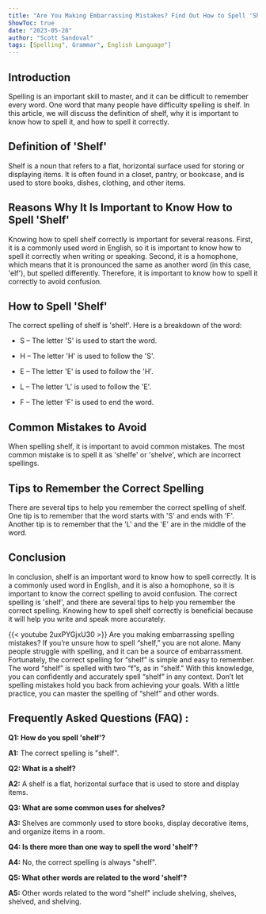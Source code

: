 ```yaml
---
title: "Are You Making Embarrassing Mistakes? Find Out How to Spell 'Shelf' Now!"
ShowToc: true 
date: "2023-05-28"
author: "Scott Sandoval" 
tags: [Spelling", Grammar", English Language"]
---
```

## Introduction

Spelling is an important skill to master, and it can be difficult to remember every word. One word that many people have difficulty spelling is shelf. In this article, we will discuss the definition of shelf, why it is important to know how to spell it, and how to spell it correctly.

## Definition of 'Shelf'

Shelf is a noun that refers to a flat, horizontal surface used for storing or displaying items. It is often found in a closet, pantry, or bookcase, and is used to store books, dishes, clothing, and other items.

## Reasons Why It Is Important to Know How to Spell 'Shelf'

Knowing how to spell shelf correctly is important for several reasons. First, it is a commonly used word in English, so it is important to know how to spell it correctly when writing or speaking. Second, it is a homophone, which means that it is pronounced the same as another word (in this case, 'elf'), but spelled differently. Therefore, it is important to know how to spell it correctly to avoid confusion.

## How to Spell 'Shelf'

The correct spelling of shelf is 'shelf'. Here is a breakdown of the word:

* S – The letter 'S' is used to start the word.

* H – The letter 'H' is used to follow the 'S'.

* E – The letter 'E' is used to follow the 'H'.

* L – The letter 'L' is used to follow the 'E'.

* F – The letter 'F' is used to end the word.

## Common Mistakes to Avoid

When spelling shelf, it is important to avoid common mistakes. The most common mistake is to spell it as 'shelfe' or 'shelve', which are incorrect spellings.

## Tips to Remember the Correct Spelling

There are several tips to help you remember the correct spelling of shelf. One tip is to remember that the word starts with 'S' and ends with 'F'. Another tip is to remember that the 'L' and the 'E' are in the middle of the word.

## Conclusion

In conclusion, shelf is an important word to know how to spell correctly. It is a commonly used word in English, and it is also a homophone, so it is important to know the correct spelling to avoid confusion. The correct spelling is 'shelf', and there are several tips to help you remember the correct spelling. Knowing how to spell shelf correctly is beneficial because it will help you write and speak more accurately.

{{< youtube 2uxPYGjxU30 >}} 
Are you making embarrassing spelling mistakes? If you’re unsure how to spell “shelf,” you are not alone. Many people struggle with spelling, and it can be a source of embarrassment. Fortunately, the correct spelling for “shelf” is simple and easy to remember. The word “shelf” is spelled with two “f”s, as in “shelf.” With this knowledge, you can confidently and accurately spell “shelf” in any context. Don’t let spelling mistakes hold you back from achieving your goals. With a little practice, you can master the spelling of “shelf” and other words.

## Frequently Asked Questions (FAQ) :
**Q1: How do you spell 'shelf'?**

**A1:** The correct spelling is "shelf".

**Q2: What is a shelf?**

**A2:** A shelf is a flat, horizontal surface that is used to store and display items.

**Q3: What are some common uses for shelves?**

**A3:** Shelves are commonly used to store books, display decorative items, and organize items in a room.

**Q4: Is there more than one way to spell the word 'shelf'?**

**A4:** No, the correct spelling is always "shelf".

**Q5: What other words are related to the word 'shelf'?**

**A5:** Other words related to the word "shelf" include shelving, shelves, shelved, and shelving.





